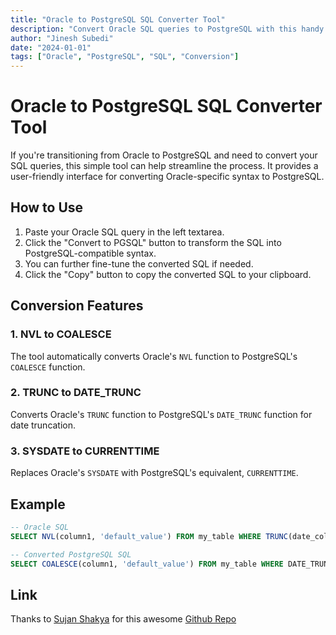```yaml
---
title: "Oracle to PostgreSQL SQL Converter Tool"
description: "Convert Oracle SQL queries to PostgreSQL with this handy tool."
author: "Jinesh Subedi"
date: "2024-01-01"
tags: ["Oracle", "PostgreSQL", "SQL", "Conversion"]
---
```


### <BadgeBlog type="tip" title="Oracle, PostgreSQL, SQL, Conversion" />

# Oracle to PostgreSQL SQL Converter Tool

If you're transitioning from Oracle to PostgreSQL and need to convert your SQL queries, this simple tool can help streamline the process. It provides a user-friendly interface for converting Oracle-specific syntax to PostgreSQL.

## How to Use

1. Paste your Oracle SQL query in the left textarea.
2. Click the "Convert to PGSQL" button to transform the SQL into PostgreSQL-compatible syntax.
3. You can further fine-tune the converted SQL if needed.
4. Click the "Copy" button to copy the converted SQL to your clipboard.

## Conversion Features

### 1. NVL to COALESCE

The tool automatically converts Oracle's `NVL` function to PostgreSQL's `COALESCE` function.

### 2. TRUNC to DATE_TRUNC

Converts Oracle's `TRUNC` function to PostgreSQL's `DATE_TRUNC` function for date truncation.

### 3. SYSDATE to CURRENTTIME

Replaces Oracle's `SYSDATE` with PostgreSQL's equivalent, `CURRENTTIME`.

## Example

```sql
-- Oracle SQL
SELECT NVL(column1, 'default_value') FROM my_table WHERE TRUNC(date_column) = SYSDATE;

-- Converted PostgreSQL SQL
SELECT COALESCE(column1, 'default_value') FROM my_table WHERE DATE_TRUNC('day', date_column) = CURRENTTIME;
```

## Link

Thanks to [Sujan Shakya](https://github.com/sujanshsh) for this awesome [Github Repo](https://github.com/sujanshsh/html-javascript-utilities)
